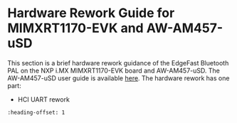 # Hardware Rework Guide for MIMXRT1170-EVK and AW-AM457-uSD

This section is a brief hardware rework guidance of the EdgeFast Bluetooth PAL on the NXP i.MX MIMXRT1170-EVK board and AW-AM457-uSD. The AW-AM457-uSD user guide is available [here](https://www.azurewave.com/img/nxp/uSD-1515%20Adaptor%20Board_User%20guide_D_20201103.pdf). The hardware rework has one part:

-   HCI UART rework


```{include} ../topics/hardware_rework.md
:heading-offset: 1
```

